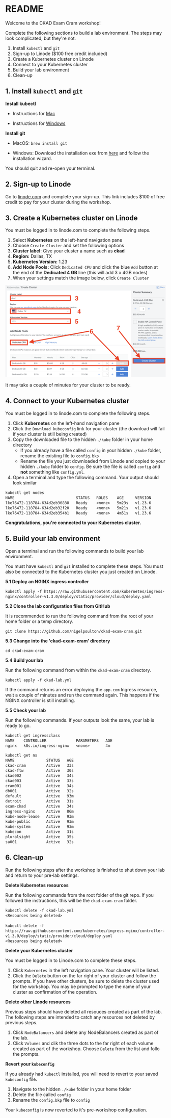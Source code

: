 # README

Welcome to the CKAD Exam Cram workshop!

Complete the following sections to build a lab environment. The steps may look complicated, but they're not.

1. Install `kubectl` and `git`
2. Sign-up to Linode ($100 free credit included)
3. Create a Kubernetes cluster on Linode
4. Connect to your Kubernetes cluster
5. Build your lab environment
6. Clean-up

## 1. Install `kubectl` and `git`

**Install kubectl**

- Instructions for [Mac](https://kubernetes.io/docs/tasks/tools/install-kubectl-macos/#install-with-homebrew-on-macos)

- Instructions for [Windows](https://kubernetes.io/docs/tasks/tools/install-kubectl-windows/#install-kubectl-on-windows)

**Install git**

- MacOS: `brew install git`

- Windows: Download the installation exe from [here](https://git-scm.com/download/win) and follow the installation wizard.

You should quit and re-open your terminal.

## 2. Sign-up to Linode

Go to [linode.com](https://login.linode.com/signup?promo=kubeconna2022NP) and complete your sign-up. This link includes $100 of free credit to pay for your cluster during the workshop.

## 3. Create a Kubernetes cluster on Linode

You must be logged in to linode.com to complete the following steps.

1. Select **Kubernetes** on the left-hand navigation pane
2. Choose `Create Cluster` and set the following options
3. **Cluster label:** Give your cluster a name such as **ckad**
4. **Region:** Dallas, TX 
5. **Kubernetes Version:** 1.23
6. **Add Node Pools:**  Click `Dedicated CPU` and click the blue `Add` button at the end of the **Dedicated 4 GB** line (this will add 3 x 4GB nodes)
7. When your settings match the image below, click `Create Cluster`

![LKE Settings](img/lke.png)

It may take a couple of minutes for your cluster to be ready.

## 4. Connect to your Kubernetes cluster

You must be logged in to linode.com to complete the following steps.

1. Click **Kubernetes** on the left-hand navigation pane
2. Click the `Download kubeconfig` link for your cluster (the download will fail if your cluster is still being created)
3. Copy the downloaded file to the hidden `./kube` folder in your home directory
    - If you already have a file called `config` in your hidden `./kube` folder, rename the existing file to `config.bkp`
    - Rename the file you just downloaded from Linode and copied to your hidden `./kube` folder to `config`. Be sure the file is called `config` and **not** something like `config.yml`.
4. Open a terminal and type the following command. Your output should look similar

```
kubectl get nodes
NAME                           STATUS   ROLES    AGE     VERSION
lke76472-118784-634d2eb30838   Ready    <none>   5m23s   v1.23.6
lke76472-118784-634d2eb32f20   Ready    <none>   5m21s   v1.23.6
lke76472-118784-634d2eb354b1   Ready    <none>   4m51s   v1.23.6
```

**Congratulations, you're connected to your Kubernetes cluster.**

## 5. Build your lab environment

Open a terminal and run the following commands to build your lab environment.

You must have `kubectl` and `git` installed to complete these steps. You must also be connected to the Kubernetes cluster you just created on Linode.

**5.1 Deploy an NGINX ingress controller**

```
kubectl apply -f https://raw.githubusercontent.com/kubernetes/ingress-nginx/controller-v1.3.0/deploy/static/provider/cloud/deploy.yaml
```

**5.2 Clone the lab configuration files from GitHub**

It is recommended to run the following command from the root of your home folder or a temp directory.

```
git clone https://github.com/nigelpoulton/ckad-exam-cram.git
```

**5.3 Change into the 'ckad-exam-cram' directory**

```
cd ckad-exam-cram
```

**5.4 Build your lab**

Run the following command from within the `ckad-exam-cram` directory.

```
kubectl apply -f ckad-lab.yml
```

If the command returns an error deploying the `app.com` Ingress resource, wait a couple of minutes and run the command again. This happens if the NGINX controller is still installing.

**5.5 Check your lab**

Run the following commands. If your outputs look the same, your lab is ready to go.

```
kubectl get ingressclass
NAME    CONTROLLER             PARAMETERS   AGE
nginx   k8s.io/ingress-nginx   <none>       4m
```

```
kubectl get ns
NAME              STATUS   AGE
ckad-cram         Active   33s
ckad-ftw          Active   30s
ckad002           Active   34s
ckad003           Active   33s
cram001           Active   34s
db001             Active   32s
default           Active   93m
detroit           Active   31s
exam-ckad         Active   34s
ingress-nginx     Active   86m
kube-node-lease   Active   93m
kube-public       Active   93m
kube-system       Active   93m
kubecon           Active   31s
pluralsight       Active   35s
sa001             Active   32s
```

## 6. Clean-up

Run the following steps after the workshop is finished to shut down your lab and return to your pre-lab settings.

**Delete Kubernetes resources**

Run the following commands from the root folder of the git repo. If you followed the instructions, this will be the `ckad-exam-cram` folder.

```
kubectl delete -f ckad-lab.yml
<Resources being deleted>

kubectl delete -f https://raw.githubusercontent.com/kubernetes/ingress-nginx/controller-v1.3.0/deploy/static/provider/cloud/deploy.yaml
<Resources being deleted>
```

**Delete your Kubernetes cluster**

You must be logged in to Linode.com to complete these steps.

1. Click `Kubernetes` in the left navigation pane. Your cluster will be listed.
2. Click the `Delete` button on the far right of your cluster and follow the prompts. If you have other clusters, be sure to delete the cluster used for the workshop. You may be prompted to type the name of your cluster as confirmation of the operation.

**Delete other Linode resources**

Previous steps should have deleted all resouces created as part of the lab. The following steps are intended to catch any resources not deleted by previous steps.

1. Click `NodeBalancers` and delete any NodeBalancers created as part of the lab.
2. Click `Volumes` and clik the three dots to the far right of each volume created as part of the workshop. Choose `Delete` from the list and follo the prompts.

**Revert your `kubeconfig`**

If you already had `kubectl` installed, you will need to revert to your saved `kubeconfig` file.

1. Navigate to the hidden `./kube` folder in your home folder
2. Delete the file called `config`
3. Rename the `config.bkp` file to `config`

Your `kubeconfig` is now reverted to it's pre-workshop configuration.
